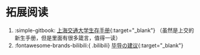 # **拓展阅读**

1. :simple-gitbook: [上海交通大学生存手册](https://survivesjtu.gitbook.io/survivesjtumanual){:target="_blank"} （虽然是上交的新生手册，但是里面有很多箴言，值得一读）
2. :fontawesome-brands-bilibili:{ .bilibili} [毕导の建议](https://www.bilibili.com/video/BV1yi4y177aw){:target="_blank"}